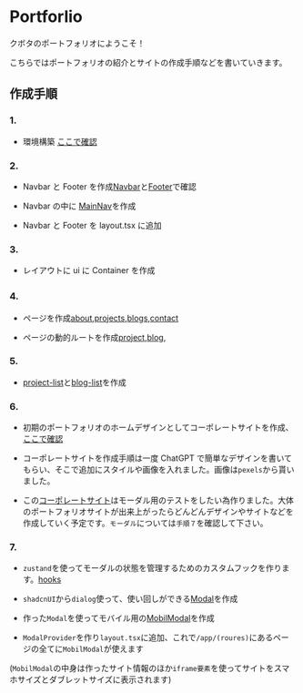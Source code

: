 # Portforlio

クボタのポートフォリオにようこそ！

こちらではポートフォリオの紹介とサイトの作成手順などを書いていきます。

## 作成手順

### 1.

- 環境構築 [ここで確認](/READMES/CreationProcedure/Procedure1.md)

### 2.

- Navbar と Footer を作成[Navbar](/my-app//src/components/navbar.tsx)と[Footer](/my-app/src/components/footer.tsx)で確認

- Navbar の中に [MainNav](/my-app/src/components/main-nav.tsx)を作成

- Navbar と Footer を layout.tsx に追加

### 3.

- レイアウトに ui に Container を作成

### 4.　

- ページを作成[about](</my-app/src/app/(routes)/about>),[projects](</my-app/src/app/(routes)/projects>),[blogs](</my-app/src/app/(routes)/blogs>),[contact](</my-app/src/app/(routes)/contact>)

- ページの動的ルートを作成[project](</my-app/src/app/(routes)/projects/[projectId]>),[blog](</my-app/src/app/(routes)/blogs/[blogId]>),

### 5.

- [project-list](/my-app//src//components/project-list.tsx)と[blog-list](/my-app//src//components/blog-list.tsx)を作成

### 6.

- 初期のポートフォリオのホームデザインとしてコーポレートサイトを作成、[ここで確認](</my-app/src/app/(homedesign)/corporate-site>)

- コーポレートサイトを作成手順は一度 ChatGPT で簡単なデザインを書いてもらい、そこで追加にスタイルや画像を入れました。画像は`pexels`から貰いました。

- この[コーポレートサイト](</my-app/src/app/(homedesign)/corporate-site>)はモーダル用のテストをしたい為作りました。大体のポートフォリオサイトが出来上がったらどんどんデザインやサイトなどを作成していく予定です。`モーダル`については`手順７`を確認して下さい。

### 7.

- `zustand`を使ってモーダルの状態を管理するためのカスタムフックを作ります。[hooks](/my-app/src/hooks/use-mobil-modal.tsx)

- `shadcnUI`から`dialog`使って、使い回しができる[Modal](/my-app/src/components/ui/modal.tsx)を作成

- 作った`Modal`を使ってモバイル用の[MobilModal](/my-app/src/components/modals/mobil-modal.tsx)を作成

- `ModalProvider`を作り`layout.tsx`に追加、これで`/app/(roures)`にあるページの全てに`MobilModal`が使えます

(`MobilModal`の中身は作ったサイト情報のほか`iframe要素`を使ってサイトをスマホサイズとダブレットサイズに表示されます)
